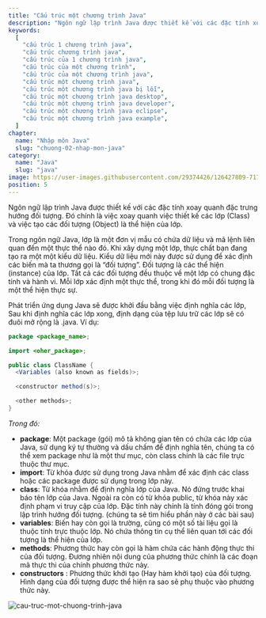 ```yaml
---
title: "Cấu trúc một chương trình Java"
description: "Ngôn ngữ lập trình Java được thiết kế với các đặc tính xoay quanh đặc trưng hướng đối tượng. Bài này chúng ta cùng nhau tìm hiểu xem cấu trúc của một chương trình java"
keywords:
  [
    "cấu trúc 1 chương trình java",
    "cấu trúc chương trình java",
    "cấu trúc của 1 chương trình java",
    "cấu trúc của một chương trình",
    "cấu trúc của một chương trình java",
    "cấu trúc một chương trình java",
    "cấu trúc một chương trình java bị lỗi",
    "cấu trúc một chương trình java desktop",
    "cấu trúc một chương trình java developer",
    "cấu trúc một chương trình java eclipse",
    "cấu trúc một chương trình java example",
  ]
chapter:
  name: "Nhập môn Java"
  slug: "chuong-02-nhap-mon-java"
category:
  name: "Java"
  slug: "java"
image: https://user-images.githubusercontent.com/29374426/126427809-717c3eb0-ffba-4fa5-8e52-ec12ad9b548d.png
position: 5
---
```


Ngôn ngữ lập trình Java được thiết kế với các đặc tính xoay quanh đặc trưng hướng đối tượng. Đó chính là việc xoay quanh việc thiết kế các lớp (Class) và việc tạo các đối tượng (Object) là thể hiện của lớp.

Trong ngôn ngữ Java, lớp là một đơn vị mẫu có chứa dữ liệu và mã lệnh liên quan đến một thực thể nào đó. Khi xây dựng một lớp, thực chất bạn đang tạo ra một một kiểu dữ liệu. Kiểu dữ liệu mới này được sử dụng để xác định các biến mà ta thương gọi là “đối tượng”. Đối tượng là các thể hiện (instance) của lớp. Tất cả các đối tượng đều thuộc về một lớp có chung đặc tính và hành vi. Mỗi lớp xác định một thực thể, trong khi đó mỗi đối tượng là một thể hiện thực sự.

Phát triển ứng dụng Java sẽ được khởi đầu bằng việc định nghĩa các lớp, Sau khi định nghĩa các lớp xong, định dạng của tệp lưu trữ các lớp sẽ có đuôi mở rộng là .java. Ví dụ:

```java
package <package_name>;

import <oher_package>;

public class ClassName {
  <Variables (also known as fields)>;

  <constructor method(s)>;

  <other methods>;
}
```

_Trong đó:_

- **package**: Một package (gói) mô tả không gian tên có chứa các lớp của Java, sử dụng ký tự thường và dấu chấm để định nghĩa tên, chúng ta có thể xem package như là một thư mục, còn class chính là các file trực thuộc thư mục.
- **import**: Từ khóa được sử dụng trong Java nhằm để xác định các class hoặc các package được sử dụng trong lớp này.
- **class**: Từ khóa nhằm để định nghĩa lớp của Java. Nó đứng trước khai báo tên lớp của Java. Ngoài ra còn có từ khóa public, từ khóa này xác định phạm vi truy cập của lớp. Đặc tính này chính là tính đóng gói trong lập trình hướng đối tượng. (chúng ta sẽ tìm hiểu phần này ở các bài sau)
- **variables**: Biến hay còn gọi là trường, cũng có một số tài liệu gọi là thuộc tính trực thuộc lớp. Nó chứa thông tin cụ thể liên quan tới các đối tượng là thể hiện của lớp.
- **methods**: Phương thức hay còn gọi là hàm chứa các hành động thực thi của đối tượng. Đương nhiên nội dung của phương thức chính là các đoạn mã thực thi của chính phương thức này.
- **constructors** : Phương thức khởi tạo (Hay hàm khởi tạo) của đối tượng. Hình dạng của đối tượng được thể hiện ra sao sẽ phụ thuộc vào phương thức này.

<div class="example"></div>

![cau-truc-mot-chuong-trinh-java](https://user-images.githubusercontent.com/29374426/126427809-717c3eb0-ffba-4fa5-8e52-ec12ad9b548d.png)
